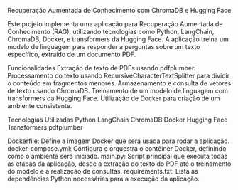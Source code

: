 Recuperação Aumentada de Conhecimento com ChromaDB e Hugging Face

Este projeto implementa uma aplicação para Recuperação Aumentada de Conhecimento (RAG), utilizando tecnologias como Python, LangChain, ChromaDB, Docker, e transformers da Hugging Face. A aplicação treina um modelo de linguagem para responder a perguntas sobre um texto específico, extraído de um documento PDF. 

Funcionalidades
Extração de texto de PDFs usando pdfplumber.
Processamento do texto usando RecursiveCharacterTextSplitter para dividir o conteúdo em fragmentos menores.
Armazenamento e consulta de vetores de texto usando ChromaDB.
Treinamento de um modelo de linguagem com transformers da Hugging Face.
Utilização de Docker para criação de um ambiente consistente.

Tecnologias Utilizadas
Python
LangChain
ChromaDB
Docker
Hugging Face Transformers
pdfplumber

Dockerfile: Define a imagem Docker que será usada para rodar a aplicação.
docker-compose.yml: Configura e orquestra o contêiner Docker, definindo como o ambiente será iniciado.
main.py: Script principal que executa todas as etapas da aplicação, desde a extração do texto do PDF até o treinamento do modelo e a realização de consultas.
requirements.txt: Lista as dependências Python necessárias para a execução da aplicação.
